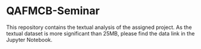 # QAFMCB-Seminar
This repository contains the textual analysis of the assigned project. As the textual dataset is more significant than 25MB, please find the data link in the Jupyter Notebook.
